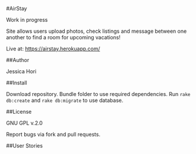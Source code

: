 #AirStay

Work in progress

Site allows users upload photos, check listings and message between one another to find a room for upcoming vacations!

Live at: https://airstay.herokuapp.com/

##Author

Jessica Hori


##Install

Download repository. Bundle folder to use required dependencies.
Run ```rake db:create```  and ```rake db:migrate``` to use database.

##License

GNU GPL v.2.0

Report bugs via fork and pull requests.


##User Stories
